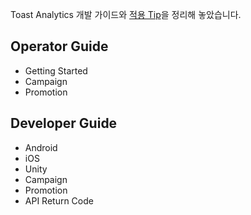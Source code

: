 

Toast Analytics 개발 가이드와 [적용 Tip](https://github.com/ToastAnalytics/ToastAnalytics/wiki)을 정리해 놓았습니다.

## Operator Guide
- Getting Started
- Campaign 
- Promotion 

## Developer Guide
- Android 
- iOS 
- Unity 
- Campaign 
- Promotion 
- API Return Code


